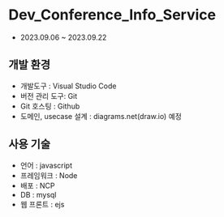 # Dev_Conference_Info_Service

-   2023.09.06 ~ 2023.09.22

## 개발 환경

-   개발도구 : Visual Studio Code
-   버전 관리 도구: Git
-   Git 호스팅 : Github
-   도메인, usecase 설계 : diagrams.net(draw.io) 예정

## 사용 기술

-   언어 : javascript
-   프레임워크 : Node
-   배포 : NCP
-   DB : mysql
-   웹 프론트 : ejs
